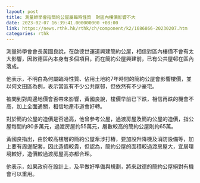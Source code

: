 ```yaml
---
layout: post
title: 測量師學會指簡約公屋屬臨時性質　對區內樓價影響不大
date: 2023-02-07 16:39:41.000000000 +08:00
link: https://news.rthk.hk/rthk/ch/component/k2/1686866-20230207.htm
categories: rthk
---
```


測量師學會會長黃國良說，在啟德世運道興建簡約公屋，相信對區內樓價不會有太大影響，因啟德區內本身有多個項目，而在簡約公屋興建前，已有公共屋邨在區內落成。

他表示，不明白為何屬臨時性質、佔用土地約7年時間的簡約公屋會影響樓價，並以何文田區為例，表示當區有不少公共屋邨，但依然有不少豪宅。

被問到對周邊地價會否帶來影響，黃國良說，樓價早前已下跌，相信再跌的機會不高，加上全面通關，相信地產市道會好轉。

對於簡約公屋的造價是否過高，他曾參考公屋，過渡房屋及簡約公屋的造價，指公屋每間約80多萬元，過渡房屋約55萬元，層數較高的簡約公屋則約65萬。

黃國良指出，由於較高樓層的簡約公屋牽涉打樁，要加設升降機及消防設備等，加上要有周邊配套，因此造價較貴，但認為，簡約公屋的面積較過渡房屋大，宜居環境較好，造價較過渡房屋高亦都合理。

他表示，如果政府在設計上，及早做好準備與規劃，將來啟德的簡約公屋絕對有機會可以重用。
